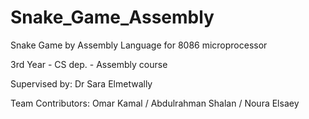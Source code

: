 # Snake_Game_Assembly
Snake Game by Assembly Language for 8086 microprocessor

3rd Year - CS dep. - Assembly course

Supervised by: Dr Sara Elmetwally


Team Contributors: Omar Kamal / Abdulrahman Shalan / Noura Elsaey
